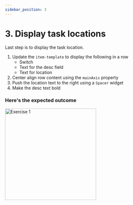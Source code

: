 ```yaml
---
sidebar_position: 3
---
```


# 3. Display task locations

Last step is to display the task location.

1. Update the `item-template` to display the following in a row
    * Switch
    * Text for the desc field
    * Text for location
2. Center align row content using the `mainAxis` property
3. Push the location text to the right using a `Spacer` widget
4. Make the desc text bold

### Here's the expected outcome

<img src="/img/exercise_3.jpg" alt="Exercise 1" width="300"/>